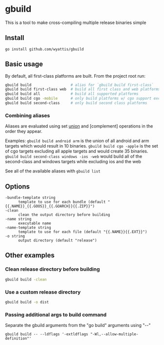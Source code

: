# gbuild
This is a tool to make cross-compiling multiple release binaries simple

## Install
```
go install github.com/wyattis/gbuild
```

## Basic usage
By default, all first-class platforms are built. From the project root run:
```bash
gbuild build                  # alias for `gbuild build first-class`
gbuild build first-class web  # build all first class and web platforms (js/wasm)
gbuild build all              # build all supported platforms
gbuild build cgo -mobile      # only build platforms w/ cgo support except mobile
gbuild build second-class     # only build second class platforms
```

### Combining aliases
Aliases are evaluated using set [union] and [complement] operations in the order they appear.

Examples:
`gbuild build android arm` is the union of all android and arm targets which would result in 10 binaries.
`gbuild build cgo -apple` is the set of cgo targets excluding all apple targets 
and would create 35 binaries.
`gbuild build second-class windows -ios -web` would build all of the second-class and windows targets while excluding ios and the web

See all of the available aliases with `gbuild list`

## Options
```
-bundle-template string
      template to use for each bundle (default "{{.NAME}}_{{.GOOS}}_{{.GOARCH}}{{.ZIP}}")
-clean
      clean the output directory before building
-name string
      executable name
-name-template string
      template to use for each file (default "{{.NAME}}{{.EXT}}")
-o string
      output directory (default "release")
```


## Other examples

### Clean release directory before building
```bash
gbuild build -clean
```

### Use a custom release directory
```bash
gbuild build -o dist
```

### Passing additional args to build command
Separate the gbuild arguments from the "go build" arguments using "--"
```
gbuild build -- --ldflags '-extldflags "-Wl,--allow-multiple-definition"'
```

[union]: https://en.wikipedia.org/wiki/Union_(set_theory)
[difference]: https://en.wikipedia.org/wiki/Difference_(set_theory)